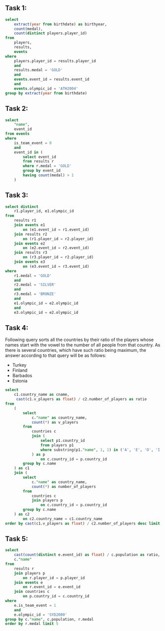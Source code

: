 ## Task 1:
```sql
select 
	extract(year from birthdate) as birthyear, 
	count(medal), 
	count(distinct players.player_id)
from 
	players, 
	results, 
	events 
where 
	players.player_id = results.player_id 
	and 
	results.medal = 'GOLD' 
	and 
	events.event_id = results.event_id 
	and 
	events.olympic_id = 'ATH2004' 
group by extract(year from birthdate)
```

## Task 2:
```sql
select
	"name",
	event_id
from events
where
	is_team_event = 0
	and 
	event_id in (
		select event_id
		from results r
		where r.medal = 'GOLD'
		group by event_id 
		having count(medal) > 1 
	) 
```

## Task 3:
```sql
select distinct
	r1.player_id, e1.olympic_id
from
	results r1 
	join events e1 
		on (e1.event_id = r1.event_id)
	join results r2 
		on (r1.player_id = r2.player_id)
	join events e2 
		on (e2.event_id = r2.event_id)
	join results r3 
		on (r3.player_id = r2.player_id)
	join events e3 
		on (e3.event_id = r3.event_id)
where
	r1.medal = 'GOLD'
	and
	r2.medal = 'SILVER'
	and 
	r3.medal = 'BRONZE'
	and 
	e1.olympic_id = e2.olympic_id 
	and
	e3.olympic_id = e2.olympic_id 
```

## Task 4:
Following query sorts all the countries by their ratio of the players whose names start with the vowel to the number of all people from that country. As there is several countries, which have such ratio being maximum, the answer according to that query will be as follows:
- Turkey                                  
- Finland                                 
- Barbados                                
- Estonia

```sql
select
	c1.country_name as cname,
	 cast(c1.v_players as float) / c2.number_of_players as ratio
from 
	(
		select 
			c."name" as country_name,
			count(*) as v_players
		from
			countries c
			join (
				select p1.country_id
				from players p1
				where substring(p1."name", 1, 1) in ('A', 'E', 'O', 'I', 'U', 'Y')
			) as p
				on c.country_id = p.country_id
		group by c.name
	) as c1
	join (
		select 
			c."name" as country_name,
			count(*) as number_of_players
		from
			countries c
			join players p
				on c.country_id = p.country_id
		group by c.name
	) as c2
		on c2.country_name = c1.country_name
order by cast(c1.v_players as float) / c2.number_of_players desc limit 4
```

## Task 5:
```sql
select 
	cast(count(distinct e.event_id) as float) / c.population as ratio,
	c."name"
from 
	results r
	join players p
		on r.player_id = p.player_id
	join events e 
		on r.event_id = e.event_id 
	join countries c 
		on p.country_id = c.country_id 
where 
	e.is_team_event = 1
	and
	e.olympic_id = 'SYD2000'
group by c."name", c.population, r.medal  
order by r.medal limit 5
```